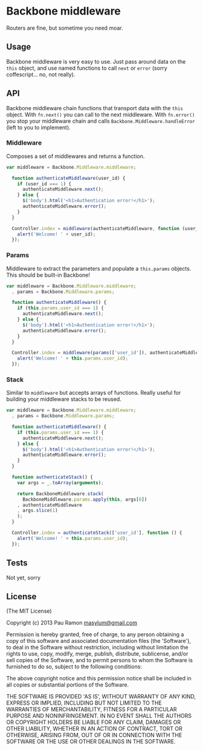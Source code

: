 # Backbone middleware

Routers are fine, but sometime you need moar.

## Usage

Backbone middleware is very easy to use.
Just pass around data on the `this` object, and use named
functions to call `next` or `error` (sorry coffescript... no, not really).

## API

Backbone middleware chain functions that transport data with the `this` object.
With `fn.next()` you can call to the next middleware.
With `fn.error()` you stop your middleware chain and
calls `Backbone.Middleware.handleError` (left to you to implement).

### Middleware

Composes a set of middlewares and returns a function.

```javascript
var middleware = Backbone.Middleware.middleware;

  function authenticateMiddleware(user_id) {
    if (user_id === 1) {
      authenticateMiddleware.next();
    } else {
      $('body').html('<h1>Authentication error!</h1>');
      authenticateMiddleware.error();
    }
  }

  Controller.index = middleware(authenticateMiddleware, function (user_id) {
    alert('Welcome! ' + user_id);
  });
```

### Params

Middleware to extract the parameters and populate a `this.params` objects.
This should be built-in Backbone!

```javascript
var middleware = Backbone.Middleware.middleware;
  , params = Backbone.Middleware.params;

  function authenticateMiddleware() {
    if (this.params.user_id === 1) {
      authenticateMiddleware.next();
    } else {
      $('body').html('<h1>Authentication error!</h1>');
      authenticateMiddleware.error();
    }
  }

  Controller.index = middleware(params(['user_id']), authenticateMiddleware, function () {
    alert('Welcome! ' + this.params.user_id);
  });
```

### Stack

Similar to `middleware` but accepts arrays of functions.
Really useful for building your middleware stacks to be reused.

```javascript
var middleware = Backbone.Middleware.middleware;
  , params = Backbone.Middleware.params;

  function authenticateMiddleware() {
    if (this.params.user_id === 1) {
      authenticateMiddleware.next();
    } else {
      $('body').html('<h1>Authentication error!</h1>');
      authenticateMiddleware.error();
    }
  }

  function authenticateStack() {
    var args = _.toArray(arguments);

    return BackboneMiddleware.stack(
      BackboneMiddleware.params.apply(this, args[0])
    , authenticateMiddleware
    , args.slice(1)
    );
  }

  Controller.index = authenticateStack(['user_id'], function () {
    alert('Welcome! ' + this.params.user_id);
  });
```

## Tests

Not yet, sorry

## License

(The MIT License)

Copyright (c) 2013 Pau Ramon <masylum@gmail.com>

Permission is hereby granted, free of charge, to any person obtaining a copy of this software and associated documentation files (the 'Software'), to deal in the Software without restriction, including without limitation the rights to use, copy, modify, merge, publish, distribute, sublicense, and/or sell copies of the Software, and to permit persons to whom the Software is furnished to do so, subject to the following conditions:

The above copyright notice and this permission notice shall be included in all copies or substantial portions of the Software.

THE SOFTWARE IS PROVIDED 'AS IS', WITHOUT WARRANTY OF ANY KIND, EXPRESS OR IMPLIED, INCLUDING BUT NOT LIMITED TO THE WARRANTIES OF MERCHANTABILITY, FITNESS FOR A PARTICULAR PURPOSE AND NONINFRINGEMENT. IN NO EVENT SHALL THE AUTHORS OR COPYRIGHT HOLDERS BE LIABLE FOR ANY CLAIM, DAMAGES OR OTHER LIABILITY, WHETHER IN AN ACTION OF CONTRACT, TORT OR OTHERWISE, ARISING FROM, OUT OF OR IN CONNECTION WITH THE SOFTWARE OR THE USE OR OTHER DEALINGS IN THE SOFTWARE.
